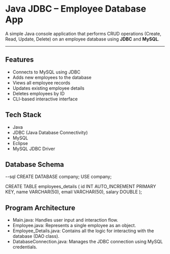 # Java JDBC – Employee Database App

A simple Java console application that performs CRUD operations (Create, Read, Update, Delete) on an employee database using **JDBC** and **MySQL**.

---

## Features

- Connects to MySQL using JDBC
- Adds new employees to the database
- Views all employee records
- Updates existing employee details
- Deletes employees by ID
- CLI-based interactive interface


## Tech Stack

- Java
- JDBC (Java Database Connectivity)
- MySQL
- Eclipse
- MySQL JDBC Driver

## Database Schema

--sql
CREATE DATABASE company;
USE company;

CREATE TABLE employees_details (
  id INT AUTO_INCREMENT PRIMARY KEY,
  name VARCHAR(50),
  email VARCHAR(50),
  salary DOUBLE
);

## Program Architecture
- Main.java: Handles user input and interaction flow.
- Employee.java: Represents a single employee as an object.
- Employee_Details.java: Contains all the logic for interacting with the database (DAO class).
- DatabaseConnection.java: Manages the JDBC connection using MySQL credentials.
